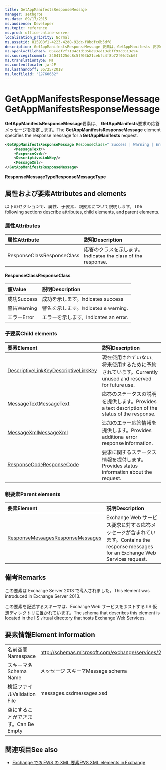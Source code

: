 ```yaml
---
title: GetAppManifestsResponseMessage
manager: sethgros
ms.date: 09/17/2015
ms.audience: Developer
ms.topic: reference
ms.prod: office-online-server
localization_priority: Normal
ms.assetid: 815908f1-4223-42d8-92dc-f8bdfc6b5df8
description: GetAppManifestsResponseMessage 要素は、GetAppManifests 要求の応答メッセージを指定します。
ms.openlocfilehash: 05eeef7f7194c1dc05be93ed13ebff93d5013e94
ms.sourcegitcommit: 34041125dc8c5f993b21cebfc4f8b72f0fd2cb6f
ms.translationtype: MT
ms.contentlocale: ja-JP
ms.lasthandoff: 06/25/2018
ms.locfileid: "19760632"
---
```

# <a name="getappmanifestsresponsemessage"></a><span data-ttu-id="48f7b-103">GetAppManifestsResponseMessage</span><span class="sxs-lookup"><span data-stu-id="48f7b-103">GetAppManifestsResponseMessage</span></span>

<span data-ttu-id="48f7b-104">**GetAppManifestsResponseMessage**要素は、 **GetAppManifests**要求の応答メッセージを指定します。</span><span class="sxs-lookup"><span data-stu-id="48f7b-104">The **GetAppManifestsResponseMessage** element specifies the response message for a **GetAppManifests** request.</span></span> 
  
```XML
<GetAppManifestsResponseMessage ResponseClass=" Success | Warning | Error ">
    <MessageText/>
    <ResponseCode/>
    <DescriptiveLinkKey/>
    <MessageXml/>
</GetAppManifestsResponseMessage>
```

 <span data-ttu-id="48f7b-105">**ResponseMessageType**</span><span class="sxs-lookup"><span data-stu-id="48f7b-105">**ResponseMessageType**</span></span>
## <a name="attributes-and-elements"></a><span data-ttu-id="48f7b-106">属性および要素</span><span class="sxs-lookup"><span data-stu-id="48f7b-106">Attributes and elements</span></span>

<span data-ttu-id="48f7b-107">以下のセクションで、属性、子要素、親要素について説明します。</span><span class="sxs-lookup"><span data-stu-id="48f7b-107">The following sections describe attributes, child elements, and parent elements.</span></span>
  
### <a name="attributes"></a><span data-ttu-id="48f7b-108">属性</span><span class="sxs-lookup"><span data-stu-id="48f7b-108">Attributes</span></span>

|<span data-ttu-id="48f7b-109">**属性**</span><span class="sxs-lookup"><span data-stu-id="48f7b-109">**Attribute**</span></span>|<span data-ttu-id="48f7b-110">**説明**</span><span class="sxs-lookup"><span data-stu-id="48f7b-110">**Description**</span></span>|
|:-----|:-----|
|<span data-ttu-id="48f7b-111">ResponseClass</span><span class="sxs-lookup"><span data-stu-id="48f7b-111">ResponseClass</span></span>  <br/> |<span data-ttu-id="48f7b-112">応答のクラスを示します。</span><span class="sxs-lookup"><span data-stu-id="48f7b-112">Indicates the class of the response.</span></span>  <br/> |
   
#### <a name="responseclass"></a><span data-ttu-id="48f7b-113">ResponseClass</span><span class="sxs-lookup"><span data-stu-id="48f7b-113">ResponseClass</span></span>

|<span data-ttu-id="48f7b-114">**値**</span><span class="sxs-lookup"><span data-stu-id="48f7b-114">**Value**</span></span>|<span data-ttu-id="48f7b-115">**説明**</span><span class="sxs-lookup"><span data-stu-id="48f7b-115">**Description**</span></span>|
|:-----|:-----|
|<span data-ttu-id="48f7b-116">成功</span><span class="sxs-lookup"><span data-stu-id="48f7b-116">Success</span></span>  <br/> |<span data-ttu-id="48f7b-117">成功を示します。</span><span class="sxs-lookup"><span data-stu-id="48f7b-117">Indicates success.</span></span>  <br/> |
|<span data-ttu-id="48f7b-118">警告</span><span class="sxs-lookup"><span data-stu-id="48f7b-118">Warning</span></span>  <br/> |<span data-ttu-id="48f7b-119">警告を示します。</span><span class="sxs-lookup"><span data-stu-id="48f7b-119">Indicates a warning.</span></span>  <br/> |
|<span data-ttu-id="48f7b-120">エラー</span><span class="sxs-lookup"><span data-stu-id="48f7b-120">Error</span></span>  <br/> |<span data-ttu-id="48f7b-121">エラーを示します。</span><span class="sxs-lookup"><span data-stu-id="48f7b-121">Indicates an error.</span></span>  <br/> |
   
### <a name="child-elements"></a><span data-ttu-id="48f7b-122">子要素</span><span class="sxs-lookup"><span data-stu-id="48f7b-122">Child elements</span></span>

|<span data-ttu-id="48f7b-123">**要素**</span><span class="sxs-lookup"><span data-stu-id="48f7b-123">**Element**</span></span>|<span data-ttu-id="48f7b-124">**説明**</span><span class="sxs-lookup"><span data-stu-id="48f7b-124">**Description**</span></span>|
|:-----|:-----|
|[<span data-ttu-id="48f7b-125">DescriptiveLinkKey</span><span class="sxs-lookup"><span data-stu-id="48f7b-125">DescriptiveLinkKey</span></span>](descriptivelinkkey.md) <br/> |<span data-ttu-id="48f7b-126">現在使用されていない、将来使用するために予約されています。</span><span class="sxs-lookup"><span data-stu-id="48f7b-126">Currently unused and reserved for future use.</span></span>  <br/> |
|[<span data-ttu-id="48f7b-127">MessageText</span><span class="sxs-lookup"><span data-stu-id="48f7b-127">MessageText</span></span>](messagetext.md) <br/> |<span data-ttu-id="48f7b-128">応答のステータスの説明を提供します。</span><span class="sxs-lookup"><span data-stu-id="48f7b-128">Provides a text description of the status of the response.</span></span>  <br/> |
|[<span data-ttu-id="48f7b-129">MessageXml</span><span class="sxs-lookup"><span data-stu-id="48f7b-129">MessageXml</span></span>](messagexml.md) <br/> |<span data-ttu-id="48f7b-130">追加のエラー応答情報を提供します。</span><span class="sxs-lookup"><span data-stu-id="48f7b-130">Provides additional error response information.</span></span>  <br/> |
|[<span data-ttu-id="48f7b-131">ResponseCode</span><span class="sxs-lookup"><span data-stu-id="48f7b-131">ResponseCode</span></span>](responsecode.md) <br/> |<span data-ttu-id="48f7b-132">要求に関するステータス情報を提供します。</span><span class="sxs-lookup"><span data-stu-id="48f7b-132">Provides status information about the request.</span></span>  <br/> |
   
### <a name="parent-elements"></a><span data-ttu-id="48f7b-133">親要素</span><span class="sxs-lookup"><span data-stu-id="48f7b-133">Parent elements</span></span>

|<span data-ttu-id="48f7b-134">**要素**</span><span class="sxs-lookup"><span data-stu-id="48f7b-134">**Element**</span></span>|<span data-ttu-id="48f7b-135">**説明**</span><span class="sxs-lookup"><span data-stu-id="48f7b-135">**Description**</span></span>|
|:-----|:-----|
|[<span data-ttu-id="48f7b-136">ResponseMessages</span><span class="sxs-lookup"><span data-stu-id="48f7b-136">ResponseMessages</span></span>](responsemessages.md) <br/> |<span data-ttu-id="48f7b-137">Exchange Web サービス要求に対する応答メッセージが含まれています。</span><span class="sxs-lookup"><span data-stu-id="48f7b-137">Contains the response messages for an Exchange Web Services request.</span></span>  <br/> |
   
## <a name="remarks"></a><span data-ttu-id="48f7b-138">備考</span><span class="sxs-lookup"><span data-stu-id="48f7b-138">Remarks</span></span>

<span data-ttu-id="48f7b-139">この要素は Exchange Server 2013 で導入されました。</span><span class="sxs-lookup"><span data-stu-id="48f7b-139">This element was introduced in Exchange Server 2013.</span></span>
  
<span data-ttu-id="48f7b-140">この要素を記述するスキーマは、Exchange Web サービスをホストする IIS 仮想ディレクトリに置かれています。</span><span class="sxs-lookup"><span data-stu-id="48f7b-140">The schema that describes this element is located in the IIS virtual directory that hosts Exchange Web Services.</span></span>
  
## <a name="element-information"></a><span data-ttu-id="48f7b-141">要素情報</span><span class="sxs-lookup"><span data-stu-id="48f7b-141">Element information</span></span>

|||
|:-----|:-----|
|<span data-ttu-id="48f7b-142">名前空間</span><span class="sxs-lookup"><span data-stu-id="48f7b-142">Namespace</span></span>  <br/> |http://schemas.microsoft.com/exchange/services/2006/messages  <br/> |
|<span data-ttu-id="48f7b-143">スキーマ名</span><span class="sxs-lookup"><span data-stu-id="48f7b-143">Schema Name</span></span>  <br/> |<span data-ttu-id="48f7b-144">メッセージ スキーマ</span><span class="sxs-lookup"><span data-stu-id="48f7b-144">Message schema</span></span>  <br/> |
|<span data-ttu-id="48f7b-145">検証ファイル</span><span class="sxs-lookup"><span data-stu-id="48f7b-145">Validation File</span></span>  <br/> |<span data-ttu-id="48f7b-146">messages.xsd</span><span class="sxs-lookup"><span data-stu-id="48f7b-146">messages.xsd</span></span>  <br/> |
|<span data-ttu-id="48f7b-147">空にすることができます。</span><span class="sxs-lookup"><span data-stu-id="48f7b-147">Can Be Empty</span></span>  <br/> ||
   
## <a name="see-also"></a><span data-ttu-id="48f7b-148">関連項目</span><span class="sxs-lookup"><span data-stu-id="48f7b-148">See also</span></span>



- [<span data-ttu-id="48f7b-149">Exchange での EWS の XML 要素</span><span class="sxs-lookup"><span data-stu-id="48f7b-149">EWS XML elements in Exchange</span></span>](ews-xml-elements-in-exchange.md)

